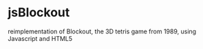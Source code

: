 # jsBlockout
reimplementation of Blockout, the 3D tetris game from 1989, using Javascript and HTML5
